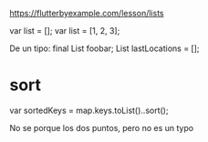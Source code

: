 https://flutterbyexample.com/lesson/lists

var list = [];
var list = [1, 2, 3];

De un tipo:
final List<LatLng> foobar;
List<LatLng> lastLocations = [];


# sort
var sortedKeys = map.keys.toList()..sort();

No se porque los dos puntos, pero no es un typo
